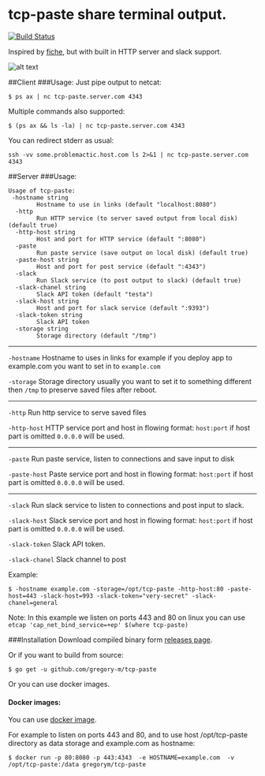 # tcp-paste share terminal output.

[![Build Status](https://travis-ci.org/gregory-m/tcp-paste.svg?branch=master)](https://travis-ci.org/gregory-m/tcp-paste)

Inspired by [fiche](https://github.com/solusipse/fiche), but with built in HTTP server and slack support.

![alt text](https://i.imgur.com/M4bmjbt.gif "Logo Title Text 1")


##Client
###Usage:
Just pipe output to netcat:

```
$ ps ax | nc tcp-paste.server.com 4343
```

Multiple commands also supported:

```
$ (ps ax && ls -la) | nc tcp-paste.server.com 4343
```

You can redirect stderr as usual:

```
ssh -vv some.problemactic.host.com ls 2>&1 | nc tcp-paste.server.com 4343
```

##Server
###Usage:
```
Usage of tcp-paste:
 -hostname string
    	Hostname to use in links (default "localhost:8080")
  -http
    	Run HTTP service (to server saved output from local disk) (default true)
  -http-host string
    	Host and port for HTTP service (default ":8080")
  -paste
    	Run paste service (save output on local disk) (default true)
  -paste-host string
    	Host and port for post service (default ":4343")
  -slack
    	Run Slack service (to post output to slack) (default true)
  -slack-chanel string
    	Slack API token (default "testa")
  -slack-host string
    	Host and port for slack service (default ":9393")
  -slack-token string
    	Slack API token
  -storage string
    	Storage directory (default "/tmp")
```

---
``-hostname`` Hostname to uses in links for example if you deploy app to example.com you want to set in to ``example.com``

``-storage`` Storage directory usually you want to set it to something different then ``/tmp`` to preserve saved files after reboot.

---

``-http`` Run http service to serve saved files

``-http-host`` HTTP service port and host in flowing format: ``host:port`` if host part is omitted ``0.0.0.0`` will be used.

---
``-paste`` Run paste service, listen to connections and save input to disk

``-paste-host`` Paste service port and host in flowing format: ``host:port`` if host part is omitted ``0.0.0.0`` will be used.

---
``-slack`` Run slack service to listen to connections and post input to slack.

``-slack-host`` Slack service port and host in flowing format: ``host:port`` if host part is omitted ``0.0.0.0`` will be used.

``-slack-token`` Slack API token.

``-slack-chanel`` Slack channel to post




Example:

```
$ -hostname example.com -storage=/opt/tcp-paste -http-host:80 -paste-host=443 -slack-host=993 -slack-token="very-secret" -slack-chanel=general
```
Note: In this example we listen on ports 443 and 80 on linux you can use ``etcap 'cap_net_bind_service=+ep' $(where tcp-paste)``

###Installation
Download compiled binary form [releases page](http://github.com/gregory-m/tcp-paste/releases).

Or if you want to build from source:

```
$ go get -u github.com/gregory-m/tcp-paste
```

Or you can use docker images.

#### Docker images:
You can use [docker image](https://hub.docker.com/r/gregorym/tcp-paste/).



For example to listen on ports 443 and 80, and to use host /opt/tcp-paste directory as data storage and example.com as hostname:

```
$ docker run -p 80:8080 -p 443:4343  -e HOSTNAME=example.com  -v /opt/tcp-paste:/data gregorym/tcp-paste
```

